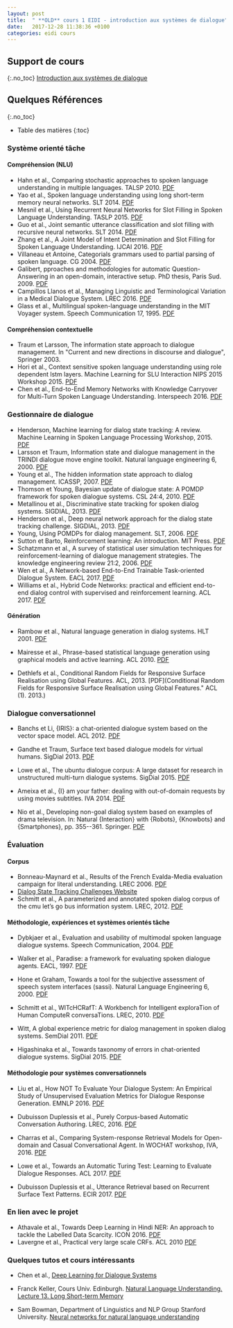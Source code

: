 ```yaml
---
layout: post
title:  " **OLD** cours 1 EIDI - introduction aux systèmes de dialogue"
date:   2017-12-28 11:38:36 +0100
categories: eidi cours
---
```


## Support de cours
{:.no_toc}
[Introduction aux systèmes de dialogue](https://sophierosset.github.io/docs/1718/eidi-dhm.pdf)

## Quelques Références
{:.no_toc}
* Table des matières
{:toc}

### Système orienté tâche
#### Compréhension (NLU)
- Hahn et al., Comparing stochastic approaches to spoken language understanding in multiple languages. TALSP 2010. [PDF](https://hal.archives-ouvertes.fr/file/index/docid/746965/filename/plugin-05639034.pdf)
- Yao et al., Spoken language understanding using long short-term memory neural networks. SLT 2014. [PDF](https://groups.csail.mit.edu/sls/publications/2014/Zhang_SLT_2014.pdf)
- Mesnil et al., Using Recurrent Neural Networks for Slot Filling in Spoken Language Understanding. TASLP 2015. [PDF](http://www.iro.umontreal.ca/~lisa/pointeurs/taslp_RNNSLU_final_doubleColumn.pdf)
- Guo et al., Joint semantic utterance classification and slot filling with recursive neural networks. SLT 2014. [PDF](https://www.microsoft.com/en-us/research/wp-content/uploads/2014/12/SLT2014-daniel.pdf)
- Zhang et al., A Joint Model of Intent Determination and Slot Filling for Spoken Language Understanding. IJCAI 2016. [PDF](https://www.ijcai.org/Proceedings/16/Papers/425.pdf)
- Villaneau et Antoine, Categorials grammars used to partial parsing of spoken language. CG 2004. [PDF](http://citeseerx.ist.psu.edu/viewdoc/download?doi=10.1.1.59.6779&rep=rep1&type=pdf)
- Galibert, pproaches and methodologies for automatic Question-Answering in an open-domain, interactive setup. PhD thesis, Paris Sud. 2009. [PDF](https://tel.archives-ouvertes.fr/tel-00617178)
- Campillos Llanos et al., Managing Linguistic and Terminological Variation in a Medical Dialogue System. LREC 2016. [PDF](http://www.lrec-conf.org/proceedings/lrec2016/pdf/662_Paper.pdf)
- Glass et al., Multilingual spoken-language understanding in the MIT Voyager system. Speech Communication 17, 1995. [PDF](http://groups.csail.mit.edu/sls/publications/1995/speechcomm95-voyager.pdf)

#### Compréhension contextuelle

- Traum et Larsson, The information state approach to dialogue management. In "Current and new directions in discourse and dialogue", Springer 2003.
- Hori et al., Context sensitive spoken language understanding using role dependent lstm layers. Machine Learning for SLU Interaction NIPS 2015 Workshop 2015. [PDF](https://www.merl.com/publications/docs/1718/TR2015-134.pdf)
- Chen et al., End-to-End Memory Networks with Knowledge Carryover for Multi-Turn Spoken Language Understanding. Interspeech 2016. [PDF](https://www.microsoft.com/en-us/research/wp-content/uploads/2016/06/IS16_ContextualSLU.pdf)

### Gestionnaire de dialogue
- Henderson, Machine learning for dialog state tracking: A review. Machine Learning in Spoken Language Processing Workshop, 2015. [PDF](https://pdfs.semanticscholar.org/4ff3/e8723fb61897de585402fe7a3cd3a5dbed5c.pdf)
- Larsson et Traum, Information state and dialogue management in the TRINDI dialogue move engine toolkit. Natural language engineering 6, 2000. [PDF](http://staff.um.edu.mt/mros1/csa5005/pdf/larsson-traum2000.pdf)
- Young et al., The hidden information state approach to dialog management. ICASSP, 2007. [PDF](http://svr-ftp.eng.cam.ac.uk/~sjy/papers/yswy07.pdf)
- Thomson et Young, Bayesian update of dialogue state: A POMDP framework for spoken dialogue systems. CSL 24:4, 2010. [PDF](https://ac.els-cdn.com/S0885230809000497/1-s2.0-S0885230809000497-main.pdf?_tid=159e7388-f15c-11e7-903e-00000aab0f6c&acdnat=1515076526_f25a0134b1892d40a6f6c435b66a1cb7)
- Metallinou et al., Discriminative state tracking for spoken dialog systems. SIGDIAL, 2013. [PDF](http://www.aclweb.org/anthology/P13-1046)
- Henderson et al., Deep neural network approach for the dialog state tracking challenge. SIGDIAL, 2013. [PDF](http://www.aclweb.org/anthology/W13-4073)
- Young, Using POMDPs for dialog management. SLT, 2006. [PDF](http://mi.eng.cam.ac.uk/research/dialogue/slt06_sjy-talk.pdf)
- Sutton et Barto, Reinforcement learning: An introduction. MIT Press. [PDF](https://s3.amazonaws.com/academia.edu.documents/38529120/9780262257053_index.pdf?AWSAccessKeyId=AKIAIWOWYYGZ2Y53UL3A&Expires=1515090192&Signature=RUyFlleBn9hFxk32V4BraEgIrP0%3D&response-content-disposition=inline%3B%20filename%3DReinforcement_Learning_index_-_Index.pdf)
- Schatzmann et al., A survey of statistical user simulation techniques for reinforcement-learning of dialogue management strategies. The knowledge engineering review 21:2, 2006. [PDF](http://ai2-s2-pdfs.s3.amazonaws.com/e3d8/e925ec4f938620a8d76bb50a1b2fc95e7f5e.pdf)
- Wen et al., A Network-based End-to-End Trainable Task-oriented Dialogue System. EACL 2017. [PDF](http://www.aclweb.org/anthology/E17-1042)
- Williams et al., Hybrid Code Networks: practical and efficient end-to-end dialog control with supervised and reinforcement learning. ACL 2017. [PDF](http://aclweb.org/anthology/P17-1062)

#### Génération
- Rambow et al., Natural language generation in dialog systems. HLT 2001. [PDF](https://users.soe.ucsc.edu/~maw/papers/RBW-hlt01.pdf)

- Mairesse et al., Phrase-based statistical language generation using graphical models and active learning. ACL 2010. [PDF](http://aclweb.org/anthology/P/P10/P10-1157.pdf)

- Dethlefs et al., Conditional Random Fields for Responsive Surface Realisation using Global Features. ACL, 2013. [PDF](Conditional Random Fields for Responsive Surface Realisation using Global Features." ACL (1). 2013.)

### Dialogue conversationnel
- Banchs et Li, {IRIS}: a chat-oriented dialogue system based on the vector space model. ACL 2012. [PDF](https://www.aclweb.org/anthology/P/P12/P12-3.pdf#page=49)

- Gandhe et Traum, Surface text based dialogue models for virtual humans. SigDial 2013. [PDF](http://www.aclweb.org/anthology/W13-4039)

- Lowe et al., The ubuntu dialogue corpus: A large dataset for research in unstructured multi-turn dialogue systems. SigDial 2015. [PDF](https://arxiv.org/pdf/1506.08909.pdf)

- Ameixa et al., {I} am your father: dealing with out-of-domain requests by using movies subtitles. IVA 2014. [PDF](http://www.inesc-id.pt/pt/indicadores/Ficheiros/10327.pdf)

- Nio et al., Developing non-goal dialog system based on examples of drama television. In: Natural {Interaction} with {Robots}, {Knowbots} and {Smartphones}, pp. 355--361. Springer. [PDF](http://isw3.naist.jp/~tomoki/Tomoki/Conferences/IWSDS2012_NonGoalDialog.pdf)

### Évaluation
#### Corpus
- Bonneau-Maynard et al., Results of the French Evalda-Media evaluation campaign for literal understanding. LREC 2006. [PDF](https://hal.archives-ouvertes.fr/hal-01160167/document)
- [Dialog State Tracking Challenges Website](https://www.microsoft.com/en-us/research/event/dialog-state-tracking-challenge/)
- Schmitt et al., A parameterized and annotated spoken dialog corpus of the cmu let’s go bus information system. LREC, 2012. [PDF](https://s3.amazonaws.com/academia.edu.documents/42138146/A_Parameterized_and_Annotated_Spoken_Dia20160205-21338-1yzo6xd.pdf?AWSAccessKeyId=AKIAIWOWYYGZ2Y53UL3A&Expires=1515417751&Signature=L6Ep7EEogSSdz%2FoaExecL5XBNF0%3D&response-content-disposition=inline%3B%20filename%3DA_Parameterized_and_Annotated_Spoken_Dia.pdf)

#### Méthodologie, expériences et systèmes orientés tâche
- Dybkjaer et al., Evaluation and usability of multimodal spoken language dialogue systems. Speech Communication, 2004. [PDF](https://pdfs.semanticscholar.org/08b5/969d3a9404ca3d107b87de23449112cbeae5.pdf)

- Walker et al., Paradise: a framework for evaluating spoken dialogue agents. EACL, 1997. [PDF](https://arxiv.org/pdf/cmp-lg/9704004.pdf)
- Hone et Graham, Towards a tool for the subjective assessment of speech system interfaces (sassi). Natural Language Engineering 6, 2000. [PDF](http://dspace.brunel.ac.uk/bitstream/2438/3077/1/SASSI%20Paper%202000.pdf)

- Schmitt et al., WITcHCRafT: A Workbench for Intelligent exploraTion of Human ComputeR conversaTions. LREC, 2010. [PDF](http://www.lrec-conf.org/proceedings/lrec2010/pdf/123_Paper.pdf)

- Witt, A global experience metric for dialog management in spoken dialog systems. SemDial 2011. [PDF](http://projects.ict.usc.edu/nld/semdial2011/proceedings/semdial2011_witt.pdf)

- Higashinaka et al., Towards taxonomy of errors in chat-oriented dialogue systems. SigDial 2015. [PDF](http://www.aclweb.org/old_anthology/W/W15/W15-46.pdf#page=107)


#### Méthodologie pour systèmes conversationnels
- Liu et al., How NOT To Evaluate Your Dialogue System: An Empirical Study of Unsupervised Evaluation Metrics for Dialogue Response Generation. EMNLP 2016. [PDF](http://aclweb.org/anthology/D/D16/D16-1230.pdf)

- Dubuisson Duplessis et al., Purely Corpus-based Automatic Conversation Authoring. LREC, 2016. [PDF](http://www.lrec-conf.org/proceedings/lrec2016/pdf/396_Paper.pdf)

- Charras et al., Comparing System-response Retrieval Models for Open-domain and Casual Conversational Agent. In WOCHAT workshop, IVA, 2016. [PDF](http://workshop.colips.org/wochat/@iva2016/documents/RP-269.pdf)

- Lowe et al., Towards an Automatic Turing Test: Learning to Evaluate Dialogue Responses. ACL 2017. [PDF](http://aclweb.org/anthology/P/P17/P17-1103.pdf)

- Dubuisson Duplessis et al., Utterance Retrieval based on Recurrent Surface Text Patterns. ECIR 2017. [PDF](https://hal.archives-ouvertes.fr/hal-01436052/document)

### En lien avec le projet
- Athavale et al., Towards Deep Learning in Hindi NER: An approach to tackle the
Labelled Data Scarcity. ICON 2016. [PDF](https://sophierosset.github.io/docs/1718/Athavale2016.pdf)
- Lavergne et al., Practical very large scale CRFs. ACL 2010 [PDF](http://www.quaero.org/media/files/bibliographie/acl_lavergne.pdf)

### Quelques tutos et cours intéressants
- Chen et al., [Deep Learning for Dialogue Systems](https://sites.google.com/site/deeplearningdialogue/home)

- Franck Keller, Cours Univ. Edinburgh. [Natural Language Understanding. Lecture 13. Long Short-term Memory](https://www.inf.ed.ac.uk/teaching/courses/nlu/lectures/nlu_l13_lstm.pdf)

- Sam Bowman, Department of Linguistics and NLP Group Stanford University. [Neural networks for natural language understanding](https://www.nyu.edu/projects/bowman/NLU%20Guest%20Lecture%20S%272015.pdf)

